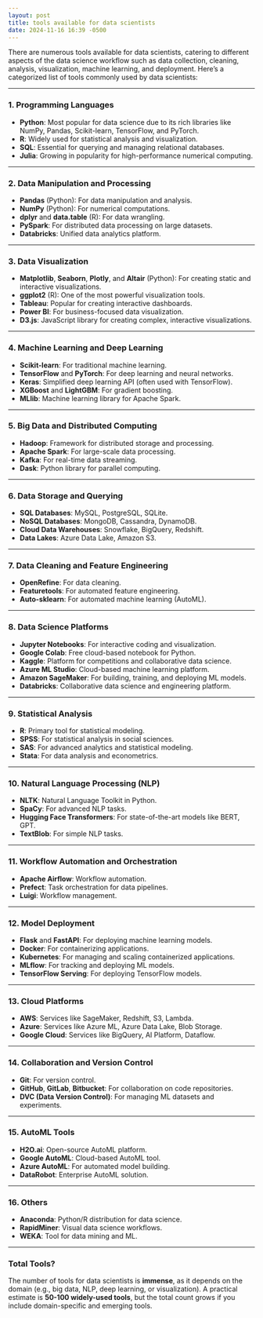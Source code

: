 ```yaml
---
layout: post
title: tools available for data scientists
date: 2024-11-16 16:39 -0500
---
```

There are numerous tools available for data scientists, catering to different aspects of the data science workflow such as data collection, cleaning, analysis, visualization, machine learning, and deployment. Here’s a categorized list of tools commonly used by data scientists:

---

### **1. Programming Languages**
- **Python**: Most popular for data science due to its rich libraries like NumPy, Pandas, Scikit-learn, TensorFlow, and PyTorch.
- **R**: Widely used for statistical analysis and visualization.
- **SQL**: Essential for querying and managing relational databases.
- **Julia**: Growing in popularity for high-performance numerical computing.

---

### **2. Data Manipulation and Processing**
- **Pandas** (Python): For data manipulation and analysis.
- **NumPy** (Python): For numerical computations.
- **dplyr** and **data.table** (R): For data wrangling.
- **PySpark**: For distributed data processing on large datasets.
- **Databricks**: Unified data analytics platform.

---

### **3. Data Visualization**
- **Matplotlib**, **Seaborn**, **Plotly**, and **Altair** (Python): For creating static and interactive visualizations.
- **ggplot2** (R): One of the most powerful visualization tools.
- **Tableau**: Popular for creating interactive dashboards.
- **Power BI**: For business-focused data visualization.
- **D3.js**: JavaScript library for creating complex, interactive visualizations.

---

### **4. Machine Learning and Deep Learning**
- **Scikit-learn**: For traditional machine learning.
- **TensorFlow** and **PyTorch**: For deep learning and neural networks.
- **Keras**: Simplified deep learning API (often used with TensorFlow).
- **XGBoost** and **LightGBM**: For gradient boosting.
- **MLlib**: Machine learning library for Apache Spark.

---

### **5. Big Data and Distributed Computing**
- **Hadoop**: Framework for distributed storage and processing.
- **Apache Spark**: For large-scale data processing.
- **Kafka**: For real-time data streaming.
- **Dask**: Python library for parallel computing.

---

### **6. Data Storage and Querying**
- **SQL Databases**: MySQL, PostgreSQL, SQLite.
- **NoSQL Databases**: MongoDB, Cassandra, DynamoDB.
- **Cloud Data Warehouses**: Snowflake, BigQuery, Redshift.
- **Data Lakes**: Azure Data Lake, Amazon S3.

---

### **7. Data Cleaning and Feature Engineering**
- **OpenRefine**: For data cleaning.
- **Featuretools**: For automated feature engineering.
- **Auto-sklearn**: For automated machine learning (AutoML).

---

### **8. Data Science Platforms**
- **Jupyter Notebooks**: For interactive coding and visualization.
- **Google Colab**: Free cloud-based notebook for Python.
- **Kaggle**: Platform for competitions and collaborative data science.
- **Azure ML Studio**: Cloud-based machine learning platform.
- **Amazon SageMaker**: For building, training, and deploying ML models.
- **Databricks**: Collaborative data science and engineering platform.

---

### **9. Statistical Analysis**
- **R**: Primary tool for statistical modeling.
- **SPSS**: For statistical analysis in social sciences.
- **SAS**: For advanced analytics and statistical modeling.
- **Stata**: For data analysis and econometrics.

---

### **10. Natural Language Processing (NLP)**
- **NLTK**: Natural Language Toolkit in Python.
- **SpaCy**: For advanced NLP tasks.
- **Hugging Face Transformers**: For state-of-the-art models like BERT, GPT.
- **TextBlob**: For simple NLP tasks.

---

### **11. Workflow Automation and Orchestration**
- **Apache Airflow**: Workflow automation.
- **Prefect**: Task orchestration for data pipelines.
- **Luigi**: Workflow management.

---

### **12. Model Deployment**
- **Flask** and **FastAPI**: For deploying machine learning models.
- **Docker**: For containerizing applications.
- **Kubernetes**: For managing and scaling containerized applications.
- **MLflow**: For tracking and deploying ML models.
- **TensorFlow Serving**: For deploying TensorFlow models.

---

### **13. Cloud Platforms**
- **AWS**: Services like SageMaker, Redshift, S3, Lambda.
- **Azure**: Services like Azure ML, Azure Data Lake, Blob Storage.
- **Google Cloud**: Services like BigQuery, AI Platform, Dataflow.

---

### **14. Collaboration and Version Control**
- **Git**: For version control.
- **GitHub**, **GitLab**, **Bitbucket**: For collaboration on code repositories.
- **DVC (Data Version Control)**: For managing ML datasets and experiments.

---

### **15. AutoML Tools**
- **H2O.ai**: Open-source AutoML platform.
- **Google AutoML**: Cloud-based AutoML tool.
- **Azure AutoML**: For automated model building.
- **DataRobot**: Enterprise AutoML solution.

---

### **16. Others**
- **Anaconda**: Python/R distribution for data science.
- **RapidMiner**: Visual data science workflows.
- **WEKA**: Tool for data mining and ML.

---

### **Total Tools?**
The number of tools for data scientists is **immense**, as it depends on the domain (e.g., big data, NLP, deep learning, or visualization). A practical estimate is **50-100 widely-used tools**, but the total count grows if you include domain-specific and emerging tools.

